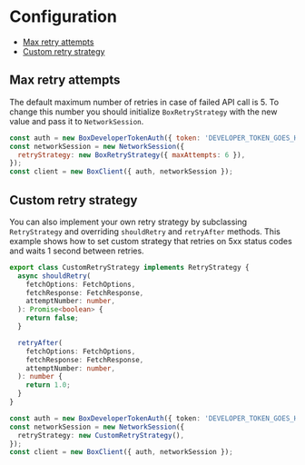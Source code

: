 # Configuration

<!-- START doctoc generated TOC please keep comment here to allow auto update -->
<!-- DON'T EDIT THIS SECTION, INSTEAD RE-RUN doctoc TO UPDATE -->

- [Max retry attempts](#max-retry-attempts)
- [Custom retry strategy](#custom-retry-strategy)

<!-- END doctoc generated TOC please keep comment here to allow auto update -->

## Max retry attempts

The default maximum number of retries in case of failed API call is 5.
To change this number you should initialize `BoxRetryStrategy` with the new value and pass it to `NetworkSession`.

```js
const auth = new BoxDeveloperTokenAuth({ token: 'DEVELOPER_TOKEN_GOES_HERE' });
const networkSession = new NetworkSession({
  retryStrategy: new BoxRetryStrategy({ maxAttempts: 6 }),
});
const client = new BoxClient({ auth, networkSession });
```

## Custom retry strategy

You can also implement your own retry strategy by subclassing `RetryStrategy` and overriding `shouldRetry` and `retryAfter` methods.
This example shows how to set custom strategy that retries on 5xx status codes and waits 1 second between retries.

```ts
export class CustomRetryStrategy implements RetryStrategy {
  async shouldRetry(
    fetchOptions: FetchOptions,
    fetchResponse: FetchResponse,
    attemptNumber: number,
  ): Promise<boolean> {
    return false;
  }

  retryAfter(
    fetchOptions: FetchOptions,
    fetchResponse: FetchResponse,
    attemptNumber: number,
  ): number {
    return 1.0;
  }
}

const auth = new BoxDeveloperTokenAuth({ token: 'DEVELOPER_TOKEN_GOES_HERE' });
const networkSession = new NetworkSession({
  retryStrategy: new CustomRetryStrategy(),
});
const client = new BoxClient({ auth, networkSession });
```
